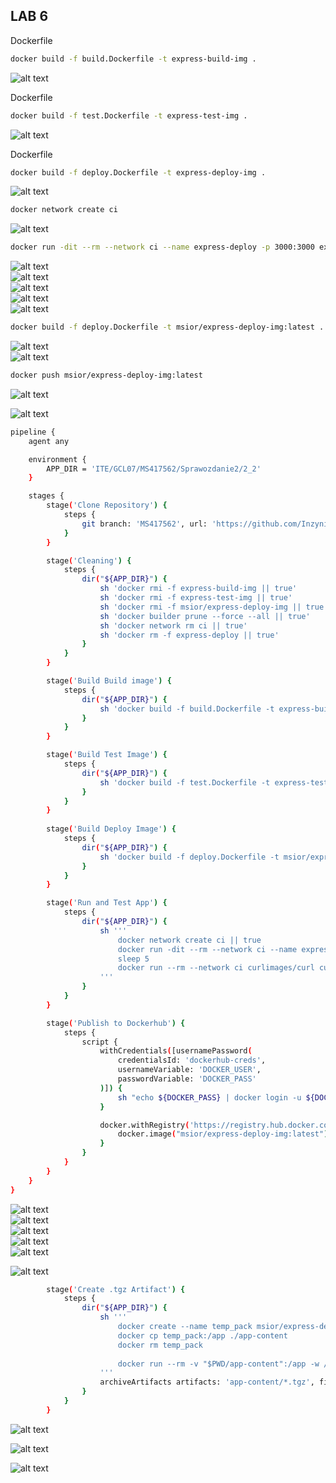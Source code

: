 ## LAB 6

Dockerfile

```sh
docker build -f build.Dockerfile -t express-build-img .
```
![alt text](image.png)

Dockerfile

```sh
docker build -f test.Dockerfile -t express-test-img .
```
![alt text](image-1.png)

Dockerfile

```sh
docker build -f deploy.Dockerfile -t express-deploy-img .
```
![alt text](image-2.png)

```sh
docker network create ci
```
![alt text](image-3.png)

```sh
docker run -dit --rm --network ci --name express-deploy -p 3000:3000 express-deploy-img
```

![alt text](image-8.png)  
![alt text](image-9.png)  
![alt text](image-5.png)  
![alt text](image-6.png)  
![alt text](image-7.png)  


```sh
docker build -f deploy.Dockerfile -t msior/express-deploy-img:latest .
```
![alt text](image-10.png)  
![alt text](image-11.png)

```sh
docker push msior/express-deploy-img:latest
```
![alt text](image-12.png)

![alt text](image-13.png)

```sh
pipeline {
    agent any

    environment {
        APP_DIR = 'ITE/GCL07/MS417562/Sprawozdanie2/2_2'
    }

    stages {
        stage('Clone Repository') {
            steps {
                git branch: 'MS417562', url: 'https://github.com/InzynieriaOprogramowaniaAGH/MDO2025_INO.git'
            }
        }

        stage('Cleaning') {
            steps {
                dir("${APP_DIR}") {
                    sh 'docker rmi -f express-build-img || true'
                    sh 'docker rmi -f express-test-img || true'
                    sh 'docker rmi -f msior/express-deploy-img || true'
                    sh 'docker builder prune --force --all || true'
                    sh 'docker network rm ci || true'
                    sh 'docker rm -f express-deploy || true'
                }
            }
        }

        stage('Build Build image') {
            steps {
                dir("${APP_DIR}") {
                    sh 'docker build -f build.Dockerfile -t express-build-img .'
                }
            }
        }

        stage('Build Test Image') {
            steps {
                dir("${APP_DIR}") {
                    sh 'docker build -f test.Dockerfile -t express-test-img .'
                }
            }
        }
        
        stage('Build Deploy Image') {
            steps {
                dir("${APP_DIR}") {
                    sh 'docker build -f deploy.Dockerfile -t msior/express-deploy-img:latest .'
                }
            }
        }

        stage('Run and Test App') {
            steps {
                dir("${APP_DIR}") {
                    sh '''
                        docker network create ci || true
                        docker run -dit --rm --network ci --name express-deploy -p 3000:3000 msior/express-deploy-img:latest
                        sleep 5
                        docker run --rm --network ci curlimages/curl curl -s --fail express-deploy:3000
                    '''
                }
            }
        }

        stage('Publish to Dockerhub') {
            steps {
                script {
                    withCredentials([usernamePassword(
                        credentialsId: 'dockerhub-creds',
                        usernameVariable: 'DOCKER_USER',
                        passwordVariable: 'DOCKER_PASS'
                    )]) {
                        sh "echo ${DOCKER_PASS} | docker login -u ${DOCKER_USER} --password-stdin"
                    }

                    docker.withRegistry('https://registry.hub.docker.com', 'dockerhub-creds') {
                        docker.image("msior/express-deploy-img:latest").push()
                    }
                }
            }
        }
    }
}
```

![alt text](image-14.png)  
![alt text](image-15.png)  
![alt text](image-16.png)  
![alt text](image-19.png)  
![alt text](image-18.png)  

![alt text](image-20.png)

```sh
        stage('Create .tgz Artifact') {
            steps {
                dir("${APP_DIR}") {
                    sh '''
                        docker create --name temp_pack msior/express-deploy-img:latest
                        docker cp temp_pack:/app ./app-content
                        docker rm temp_pack
        
                        docker run --rm -v "$PWD/app-content":/app -w /app node:20 npm pack
                    '''
                    archiveArtifacts artifacts: 'app-content/*.tgz', fingerprint: true
                }
            }
        }
```



![alt text](image-17.png)

![alt text](image-21.png)

![alt text](image-22.png)